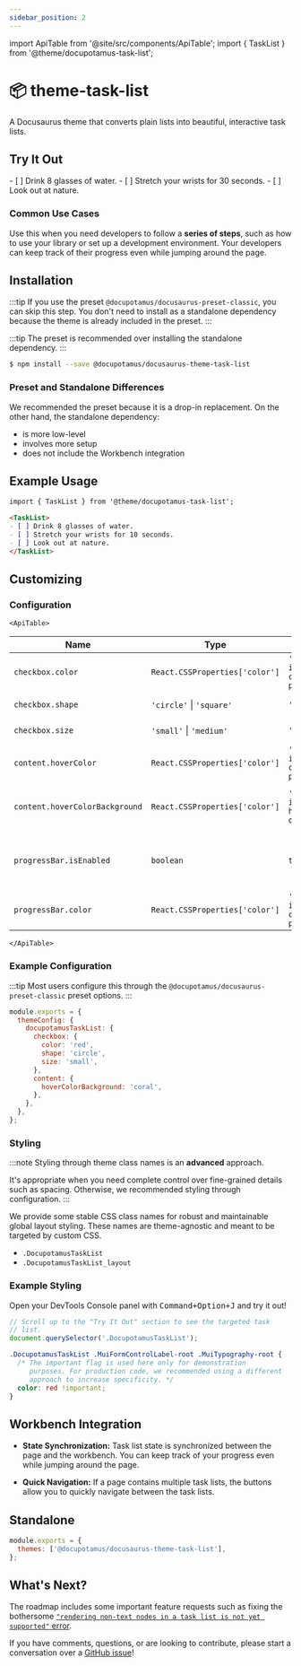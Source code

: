 ```yaml
---
sidebar_position: 2
---
```


import ApiTable from '@site/src/components/ApiTable';
import { TaskList } from '@theme/docupotamus-task-list';

# 📦 theme-task-list

A Docusaurus theme that converts plain lists into beautiful, interactive task
lists.

## Try It Out

<TaskList>
- [ ] Drink 8 glasses of water.
- [ ] Stretch your wrists for 30 seconds.
- [ ] Look out at nature.
</TaskList>

### Common Use Cases

Use this when you need developers to follow a **series of steps**, such as how
to use your library or set up a development environment. Your developers can
keep track of their progress even while jumping around the page.

<!-- _keywords:_ demo -->

## Installation

:::tip
If you use the preset `@docupotamus/docusaurus-preset-classic`, you can skip
this step. You don't need to install as a standalone dependency because the
theme is already included in the preset.
:::

:::tip
The preset is recommended over installing the standalone dependency.
:::

```bash npm2yarn
$ npm install --save @docupotamus/docusaurus-theme-task-list
```

### Preset and Standalone Differences

We recommended the preset because it is a drop-in replacement. On the other
hand, the standalone dependency:

- is more low-level
- involves more setup
- does not include the Workbench integration

## Example Usage

```md title="healthy-and-productive.md"
import { TaskList } from '@theme/docupotamus-task-list';

<TaskList>
- [ ] Drink 8 glasses of water.
- [ ] Stretch your wrists for 10 seconds.
- [ ] Look out at nature.
</TaskList>
```

## Customizing

### Configuration

```mdx-code-block
<ApiTable>
```

| Name                           | Type                           | Default                      | Description                                            |
| ------------------------------ | ------------------------------ | ---------------------------- | ------------------------------------------------------ |
| `checkbox.color`               | `React.CSSProperties['color']` | `'var(--ifm-color-primary)'` | Checkbox color.                                        |
| `checkbox.shape`               | `'circle'` &#124; `'square'`   | `'square'`                   | Checkbox shape.                                        |
| `checkbox.size`                | `'small'` &#124; `'medium'`    | `'medium'`                   | Checkbox size.                                         |
| `content.hoverColor`           | `React.CSSProperties['color']` | `'var(--ifm-color-primary)'` | Content color on hover.                                |
| `content.hoverColorBackground` | `React.CSSProperties['color']` | `'var(--ifm-hover-overlay)'` | Content background color on hover.                     |
| `progressBar.isEnabled`        | `boolean`                      | `true`                       | Whether to include a progress bar above the task list. |
| `progressBar.color`            | `React.CSSProperties['color']` | `'var(--ifm-color-primary)'` | Progress bar color.                                    |

```mdx-code-block
</ApiTable>
```

### Example Configuration

:::tip
Most users configure this through the `@docupotamus/docusaurus-preset-classic`
preset options.
:::

```js title="docusaurus.config.js"
module.exports = {
  themeConfig: {
    docupotamusTaskList: {
      checkbox: {
        color: 'red',
        shape: 'circle',
        size: 'small',
      },
      content: {
        hoverColorBackground: 'coral',
      },
    },
  },
};
```

### Styling

:::note
Styling through theme class names is an **advanced** approach.

It's appropriate when you need complete control over fine-grained details such
as spacing. Otherwise, we recommended styling through configuration.
:::

We provide some stable CSS class names for robust and maintainable global layout
styling. These names are theme-agnostic and meant to be targeted by custom CSS.

- `.DocupotamusTaskList`
- `.DocupotamusTaskList_layout`

### Example Styling

Open your DevTools Console panel with <kbd>Command+Option+J</kbd> and try it
out!

```javascript title="JavaScript"
// Scroll up to the "Try It Out" section to see the targeted task
// list.
document.querySelector('.DocupotamusTaskList');
```

```css title="CSS"
.DocupotamusTaskList .MuiFormControlLabel-root .MuiTypography-root {
  /* The important flag is used here only for demonstration
     purposes. For production code, we recommended using a different
     approach to increase specificity. */
  color: red !important;
}
```

## Workbench Integration

<!-- TODO(dnguyen0304): Add gifs. -->

- **State Synchronization:** Task list state is synchronized between the page
  and the workbench. You can keep track of your progress even while jumping
  around the page.

- **Quick Navigation:** If a page contains multiple task lists, the buttons
  allow you to quickly navigate between the task lists.

## Standalone

```js title="docusaurus.config.js"
module.exports = {
  themes: ['@docupotamus/docusaurus-theme-task-list'],
};
```

## What's Next?

The roadmap includes some important feature requests such as fixing the
bothersome [`"rendering non-text nodes in a task list is not yet supported"` error](https://github.com/docupotamus/docupotamus/issues/9).

If you have comments, questions, or are looking to contribute, please start a
conversation over a [GitHub issue](https://github.com/docupotamus/docupotamus/issues?q=is%3Aopen+is%3Aissue+label%3A%22Task+List%22)!
